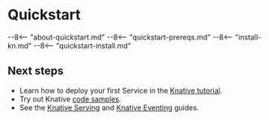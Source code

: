 # Quickstart

--8<-- "about-quickstart.md"
--8<-- "quickstart-prereqs.md"
--8<-- "install-kn.md"
--8<-- "quickstart-install.md"

## Next steps

- Learn how to deploy your first Service in the [Knative tutorial](../getting-started/first-service.md).
- Try out Knative [code samples](../samples/README.md).
- See the [Knative Serving](../serving/README.md) and [Knative Eventing](../eventing/README.md) guides.
